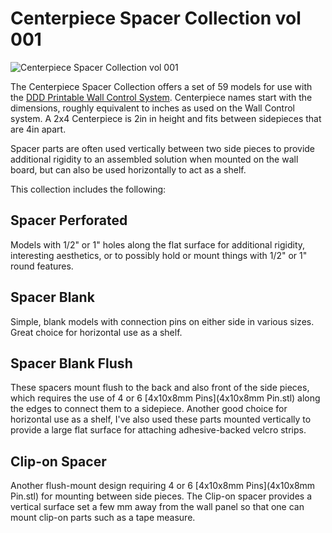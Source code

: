 # Centerpiece Spacer Collection vol 001

![Centerpiece Spacer Collection vol 001](https://github.com/aderusha/DDD-Printable-Wall-Control-System/blob/main/DDD-Printable-Wall-Control-Centerpiece-Spacer-Collection-001/DDD-Printable-Wall-Control-Centerpiece-Spacer-Collection-001.png?raw=true)

The Centerpiece Spacer Collection offers a set of 59 models for use with the [DDD Printable Wall Control System](../).  Centerpiece names start with the dimensions, roughly equivalent to inches as used on the Wall Control system.  A 2x4 Centerpiece is 2in in height and fits between sidepieces that are 4in apart.

Spacer parts are often used vertically between two side pieces to provide additional rigidity to an assembled solution when mounted on the wall board, but can also be used horizontally to act as a shelf.

This collection includes the following:

## Spacer Perforated

Models with 1/2" or 1" holes along the flat surface for additional rigidity, interesting aesthetics, or to possibly hold or mount things with 1/2" or 1" round features.

## Spacer Blank

Simple, blank models with connection pins on either side in various sizes.  Great choice for horizontal use as a shelf.

## Spacer Blank Flush

These spacers mount flush to the back and also front of the side pieces, which requires the use of 4 or 6 [4x10x8mm Pins](4x10x8mm Pin.stl) along the edges to connect them to a sidepiece. Another good choice for horizontal use as a shelf, I've also used these parts mounted vertically to provide a large flat surface for attaching adhesive-backed velcro strips.

## Clip-on Spacer

Another flush-mount design requiring 4 or 6 [4x10x8mm Pins](4x10x8mm Pin.stl) for mounting between side pieces.  The Clip-on spacer provides a vertical surface set a few mm away from the wall panel  so that one can mount clip-on parts such as a tape measure.
